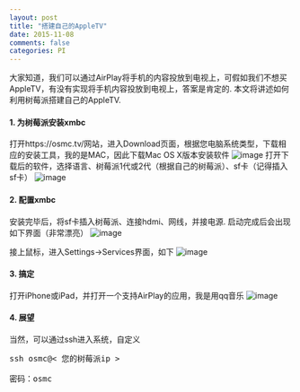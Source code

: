 ```yaml
---
layout: post
title: "搭建自己的AppleTV"
date: 2015-11-08
comments: false
categories: PI
---
```

大家知道，我们可以通过AirPlay将手机的内容投放到电视上，可假如我们不想买AppleTV，有没有实现将手机内容投放到电视上，答案是肯定的. 本文将讲述如何利用树莓派搭建自己的AppleTV.

#### 1. 为树莓派安装xmbc
打开https://osmc.tv/网站，进入Download页面，根据您电脑系统类型，下载相应的安装工具，我的是MAC，因此下载Mac OS X版本安装软件
![image](http://7ximmr.com1.z0.glb.clouddn.com/osmc-download.png)
打开下载后的软件，选择语言、树莓派1代或2代（根据自己的树莓派）、sf卡（记得插入sf卡）
![image](https://osmc.tv/content/uploads/2014/09/installer_1024.png)

#### 2. 配置xmbc
安装完毕后，将sf卡插入树莓派、连接hdmi、网线，并接电源. 启动完成后会出现如下界面（非常漂亮）
![image](http://7ximmr.com1.z0.glb.clouddn.com/osmc-home.jpg)

接上鼠标，进入Settings->Services界面，如下
![image](http://7ximmr.com1.z0.glb.clouddn.com/osmc-airplay.jpg)

#### 3. 搞定
打开iPhone或iPad，并打开一个支持AirPlay的应用，我是用qq音乐
![image](http://7ximmr.com1.z0.glb.clouddn.com/osmc-airplay-test.png)

#### 4. 展望
当然，可以通过ssh进入系统，自定义
<pre>
ssh osmc@< 您的树莓派ip > 

密码：osmc
</pre>
